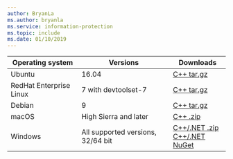 ```yaml
---
author: BryanLa
ms.author: bryanla
ms.service: information-protection  
ms.topic: include
ms.date: 01/10/2019
---
```


| Operating system | Versions | Downloads |
|------------------|----------|----------|
| Ubuntu  |  16.04 | [C++ tar.gz](https://aka.ms/mipsdkbinaries) |
| RedHat Enterprise Linux | 7 with devtoolset-7 | [C++ tar.gz](https://aka.ms/mipsdkbinaries) |
| Debian  | 9 | [C++ tar.gz](https://aka.ms/mipsdkbinaries) |
| macOS   | High Sierra and later | [C++ .zip](https://aka.ms/mipsdkbinaries) |
| Windows | All supported versions, 32/64 bit | [C++/.NET .zip](https://aka.ms/mipsdkbinaries)<br>[C++/.NET NuGet](https://www.nuget.org/packages/Microsoft.InformationProtection.Protection/) |
